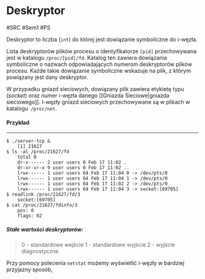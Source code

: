 # Deskryptor
#SRC #Sem1 #PS

Deskryptor to liczba (`int`) do której jest dowiązanie symboliczne do i-węzła.

Lista deskryptorów plików procesu o identyfikatorze `[pid]` przechowywana jest w katalogu `/proc/[pid]/fd`. Katalog ten zawiera dowiązania symboliczne o nazwach odpowiadających numerom deskryptorów plików procesu. Każde takie dowiązanie symboliczne wskazuje na plik, z którym powiązany jest dany deskryptor.

W przypadku gniazd sieciowych, dowiązany plik zawiera etykietę typu (_socket_) oraz numer i-węzła danego [[Gniazda Sieciowe|gniazda sieciowego]]. I-węzły gniazd sieciowych przechowywane są w plikach w katalogu` /proc/net`.

#### Przykład
---
``` shell
$ ./server-tcp &
	[1] 21627 
$ ls -al /proc/21627/fd
	total 0
	dr-x------ 2 user users 0 Feb 17 11:02 . 
	dr-xr-xr-x 9 user users 0 Feb 17 11:02 .. 
	lrwx------ 1 user users 64 Feb 17 11:04 0 -> /dev/pts/0 
	lrwx------ 1 user users 64 Feb 17 11:04 1 -> /dev/pts/0 
	lrwx------ 1 user users 64 Feb 17 11:02 2 -> /dev/pts/0 
	lrwx------ 1 user users 64 Feb 17 11:04 3 -> socket:[69705] 
$ readlink /proc/21627/fd/3 
	socket:[69705]
$ cat /proc/21627/fdinfo/3
	pos: 0
	flags: 02
```

##### Stałe wartości deskryptorów:
>	0 - standardowe wejście
>	1 - standardowe wyjście
>	2 - wyjście diagnostyczne
	
Przy pomocy polecenia `netstat` możemy wyświetlić i-węzły w bardziej przyjazny sposób,